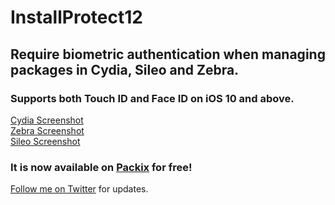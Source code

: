 # InstallProtect12

## Require biometric authentication when managing packages in Cydia, Sileo and Zebra.


### Supports both Touch ID and Face ID on iOS 10 and above.

[Cydia Screenshot](https://imgur.com/a/yzBWcKd)  
[Zebra Screenshot](https://imgur.com/a/olZE7ML)  
[Sileo Screenshot](https://imgur.com/a/2NoElaM)  

  
### It is now available on [Packix](https://repo.packix.com/package/com.castyte.installprotect12/) for free!

[Follow me on Twitter](https://twitter.com/castyte) for updates.